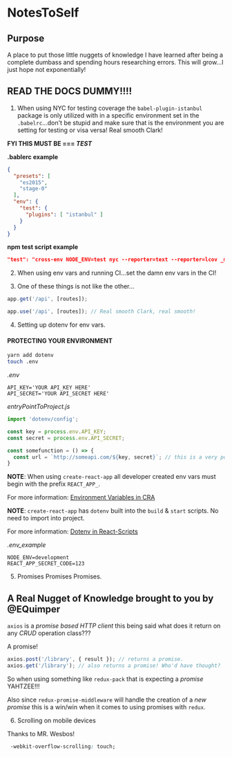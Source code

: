 # NotesToSelf

## Purpose

A place to put those little nuggets of knowledge I have learned after being a complete dumbass and spending hours researching errors. This will grow...I just hope not exponentially!

## READ THE DOCS DUMMY!!!!

1) When using NYC for testing coverage the `babel-plugin-istanbul` package is only utilized with in a specific environment set in the `.babelrc`...don't be stupid and make sure that is the environment you are setting for testing or visa versa! Real smooth Clark!

**FYI THIS MUST BE === _TEST_**

**.bablerc example**
```json
{
  "presets": [
    "es2015",
    "stage-0"
  ],
  "env": { 
    "test": {
      "plugins": [ "istanbul" ]
    }
  }
}
```
**npm test script example**
```json
"test": "cross-env NODE_ENV=test nyc --reporter=text --reporter=lcov _mocha",
```

2) When using env vars and running CI...set the damn env vars in the CI!

3) One of these things is not like the other...

```javascript
app.get('/api', [routes]);

app.use('/api', [routes]); // Real smooth Clark, real smooth!
```

4) Setting up dotenv for env vars.

#### PROTECTING YOUR ENVIRONMENT
```bash
yarn add dotenv
touch .env
```
_.env_
```plaintext
API_KEY='YOUR API_KEY HERE'
API_SECRET='YOUR API_SECRET HERE'
```
_entryPointToProject.js_
```javascript
import 'dotenv/config';

const key = process.env.API_KEY;
const secret = process.env.API_SECRET;

const somefunction = () => {
  const url = `http://someapi.com/${key, secret}`; // this is a very poor example, but you get the idea.
}
```

**NOTE**: When using `create-react-app` all developer created env vars must begin with the prefix `REACT_APP_`.

For more information: [Environment Variables in CRA](https://github.com/facebookincubator/create-react-app/blob/master/packages/react-scripts/template/README.md#adding-custom-environment-variables)

**NOTE**: `create-react-app` has `dotenv` built into the `build` & `start` scripts. No need to import into project.

For more information: [Dotenv in React-Scripts](https://github.com/facebookincubator/create-react-app/blob/v0.8.5/packages/react-scripts/scripts/build.js#L19)

_.env_example_
```paintext
NODE_ENV=development
REACT_APP_SECRET_CODE=123
```

5) Promises Promises Promises.

## A Real Nugget of Knowledge brought to you by @EQuimper

`axios` is a _promise based HTTP client_ this being said what does it return on any _CRUD_ operation class???

A promise!

```javascript
axios.post('/library', { result }); // returns a promise.
axios.get('/library'); // also returns a promise! Who'd have thought?
```

So when using something like `redux-pack` that is expecting a _promise_ YAHTZEE!!!

Also since `redux-promise-middleware` will handle the creation of a _new promise_ this is a win/win when it comes to using promises with `redux`.

6) Scrolling on mobile devices

Thanks to MR. Wesbos!

```css
 -webkit-overflow-scrolling: touch;
```
